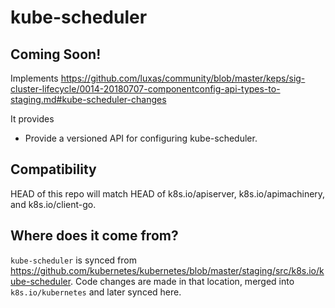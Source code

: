 # kube-scheduler
## Coming Soon!

Implements https://github.com/luxas/community/blob/master/keps/sig-cluster-lifecycle/0014-20180707-componentconfig-api-types-to-staging.md#kube-scheduler-changes

It provides
* Provide a versioned API for configuring kube-scheduler.

## Compatibility

HEAD of this repo will match HEAD of k8s.io/apiserver, k8s.io/apimachinery, and k8s.io/client-go.

## Where does it come from?

`kube-scheduler` is synced from https://github.com/kubernetes/kubernetes/blob/master/staging/src/k8s.io/kube-scheduler.
Code changes are made in that location, merged into `k8s.io/kubernetes` and later synced here.
